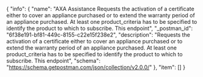 {
  "info": {
    "name": "AXA Assistance Requests the activation of a certificate either to cover an appliance purchased or to extend the warranty period of an appliance purchased. At least one product_criteria has to be specified to identify the product to which to subscribe. This endpoint",
    "_postman_id": "6f38e191-bf81-449c-8155-c22e15f238e2",
    "description": "Requests the activation of a certificate either to cover an appliance purchased or to extend the warranty period of an appliance purchased. At least one product_criteria has to be specified to identify the product to which to subscribe. This endpoint",
    "schema": "https://schema.getpostman.com/json/collection/v2.0.0/"
  },
  "item": []
}